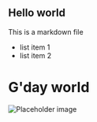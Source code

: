 ## Hello world

This is a markdown file

- list item 1
- list item 2

<h1>G'day world</h1>

<img src="https://placehold.co/600x400" alt="Placeholder image">
